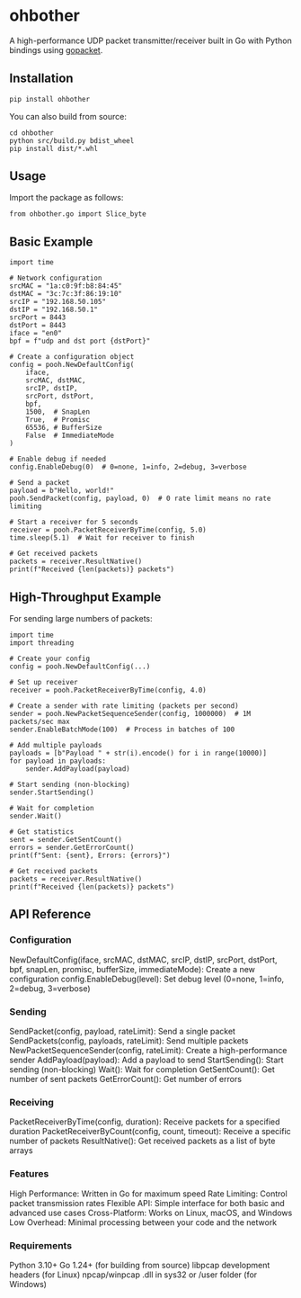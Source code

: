 # ohbother

A high-performance UDP packet transmitter/receiver built in Go with Python bindings using [gopacket](https://github.com/gopacket/gopacket).

## Installation

```bash
pip install ohbother
```

You can also build from source:
```git clone https://github.com/ppoage/ohbother.git
cd ohbother
python src/build.py bdist_wheel
pip install dist/*.whl
```

## Usage

Import the package as follows:
```import ohbother as pooh
from ohbother.go import Slice_byte
```

## Basic Example
```import ohbother as pooh
import time

# Network configuration
srcMAC = "1a:c0:9f:b8:84:45"
dstMAC = "3c:7c:3f:86:19:10"
srcIP = "192.168.50.105"
dstIP = "192.168.50.1"
srcPort = 8443
dstPort = 8443
iface = "en0"
bpf = f"udp and dst port {dstPort}"

# Create a configuration object
config = pooh.NewDefaultConfig(
    iface,
    srcMAC, dstMAC,
    srcIP, dstIP,
    srcPort, dstPort,
    bpf,
    1500,  # SnapLen
    True,  # Promisc
    65536, # BufferSize
    False  # ImmediateMode
)

# Enable debug if needed
config.EnableDebug(0)  # 0=none, 1=info, 2=debug, 3=verbose

# Send a packet
payload = b"Hello, world!"
pooh.SendPacket(config, payload, 0)  # 0 rate limit means no rate limiting

# Start a receiver for 5 seconds
receiver = pooh.PacketReceiverByTime(config, 5.0)
time.sleep(5.1)  # Wait for receiver to finish

# Get received packets
packets = receiver.ResultNative()
print(f"Received {len(packets)} packets")
```

## High-Throughput Example

For sending large numbers of packets:
```import ohbother as pooh
import time
import threading

# Create your config
config = pooh.NewDefaultConfig(...)

# Set up receiver
receiver = pooh.PacketReceiverByTime(config, 4.0)

# Create a sender with rate limiting (packets per second)
sender = pooh.NewPacketSequenceSender(config, 1000000)  # 1M packets/sec max
sender.EnableBatchMode(100)  # Process in batches of 100

# Add multiple payloads
payloads = [b"Payload " + str(i).encode() for i in range(10000)]
for payload in payloads:
    sender.AddPayload(payload)

# Start sending (non-blocking)
sender.StartSending()

# Wait for completion
sender.Wait()

# Get statistics
sent = sender.GetSentCount()
errors = sender.GetErrorCount()
print(f"Sent: {sent}, Errors: {errors}")

# Get received packets
packets = receiver.ResultNative()
print(f"Received {len(packets)} packets")
```

## API Reference

### Configuration

NewDefaultConfig(iface, srcMAC, dstMAC, srcIP, dstIP, srcPort, dstPort, bpf, snapLen, promisc, bufferSize, immediateMode): Create a new configuration
config.EnableDebug(level): Set debug level (0=none, 1=info, 2=debug, 3=verbose)

### Sending

SendPacket(config, payload, rateLimit): Send a single packet
SendPackets(config, payloads, rateLimit): Send multiple packets
NewPacketSequenceSender(config, rateLimit): Create a high-performance sender
AddPayload(payload): Add a payload to send
StartSending(): Start sending (non-blocking)
Wait(): Wait for completion
GetSentCount(): Get number of sent packets
GetErrorCount(): Get number of errors

### Receiving

PacketReceiverByTime(config, duration): Receive packets for a specified duration
PacketReceiverByCount(config, count, timeout): Receive a specific number of packets
ResultNative(): Get received packets as a list of byte arrays

### Features
High Performance: Written in Go for maximum speed
Rate Limiting: Control packet transmission rates
Flexible API: Simple interface for both basic and advanced use cases
Cross-Platform: Works on Linux, macOS, and Windows
Low Overhead: Minimal processing between your code and the network

### Requirements
Python 3.10+
Go 1.24+ (for building from source)
libpcap development headers (for Linux)
npcap/winpcap .dll in sys32 or /user folder (for Windows)